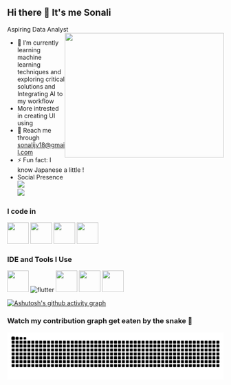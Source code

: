 ## Hi there 👋 It's me Sonali

Aspiring Data Analyst
<img align="right" width="370" height="290" src="https://i.pinimg.com/originals/47/f0/34/47f0342cec72b800463bf003eac1257e.gif">                                            
- 🌱 I’m currently learning machine learning techniques and exploring critical solutions and Integrating AI to my workflow
-  More intrested in creating UI using 
- 📧 Reach me through sonalijv18@gmail.com
- ⚡ Fun fact: I know Japanese a little !
- Social Presence
<br /> [<img src="https://img.shields.io/badge/LinkedIn-0077B5?style=for-the-badge&logo=linkedin&logoColor=white" />](http://linkedin.com/in/sonali-j-v-646b5b273) <br /> [<img src="https://img.shields.io/badge/Twitter-1DA1F2?style=for-the-badge&logo=twitter&logoColor=white" />](https://x.com/Sonali_JV) 

### I code in
<img height="50" width="50" src="https://img.icons8.com/color/48/000000/python.png" /> <img height="50" width="50" src="https://img.icons8.com/color/48/dart.png">  <img height="50" width="50" src="https://img.icons8.com/color/48/000000/html-5.png" /> 
<img height="50" width="50" src="https://img.icons8.com/color/48/000000/javascript.png"/>

### IDE and Tools I Use
<img height="50" width="50" src="https://img.icons8.com/color/48/000000/visual-studio-code-2019.png"/> <img width="48" height="48" src="https://img.icons8.com/color/48/flutter.png" alt="flutter"/> <img height="50" width="50" src="https://img.icons8.com/color/48/000000/pycharm.png"/> <img height="50" width="50" src="https://img.icons8.com/color/50/000000/git.png"/> <img height="50" width="50" src="https://img.icons8.com/color/48/000000/figma--v1.png"/> 


[![Ashutosh's github activity graph](https://github-readme-activity-graph.vercel.app/graph?username=sonalijv&bg_color=000000&color=5e5e5e&line=653e63&point=000000&area=true&hide_border=true)](https://github.com/ashutosh00710/github-readme-activity-graph)



### Watch my contribution graph get eaten by the snake :snake:

<!-- platane/snk works, it just puts it on a new branch -->
![mishmanners snake gif](https://github.com/Sonalijv/Sonalijv/blob/output/github-snake.svg)
